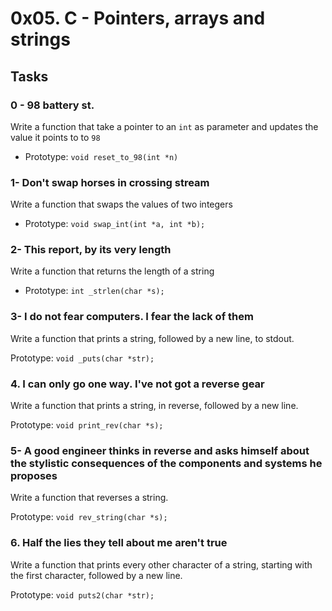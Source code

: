 # 0x05. C - Pointers, arrays and strings

## Tasks

### 0 - 98 battery st.
Write a function that take a pointer to an `int` as parameter and updates the value it points to to `98`

 - Prototype: `void reset_to_98(int *n)`

### 1- Don't swap horses in crossing stream
Write a function that swaps the values of two integers

 - Prototype: `void swap_int(int *a, int *b);`

### 2- This report, by its very length
Write a function that returns the length of a string

 - Prototype: `int _strlen(char *s);`

### 3- I do not fear computers. I fear the lack of them
Write a function that prints a string, followed by a new line, to stdout.

Prototype: `void _puts(char *str);`

### 4. I can only go one way. I've not got a reverse gear
Write a function that prints a string, in reverse, followed by a new line.

Prototype: `void print_rev(char *s);`

### 5- A  good engineer thinks in reverse and asks himself about the stylistic consequences of the components and systems he proposes
Write a function that reverses a string.

Prototype: `void rev_string(char *s);`

### 6. Half the lies they tell about me aren't true
Write a function that prints every other character of a string, starting with the first character, followed by a new line.

Prototype: `void puts2(char *str);`

